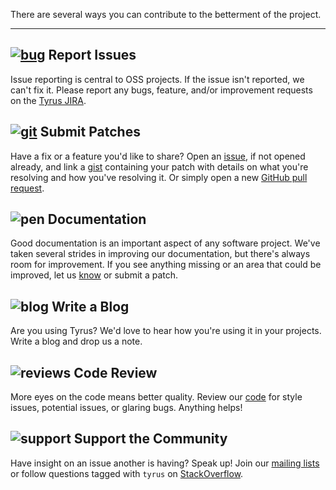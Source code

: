 There are several ways you can contribute to the betterment of the project.

---

## [![bug][bug]][tyrus-jira] Report Issues

Issue reporting is central to OSS projects.  If the issue isn't reported,
we can't fix it.  Please report any bugs, feature, and/or improvement requests on the
[Tyrus JIRA][tyrus-jira].


## [![git][git]][scm] Submit Patches

Have a fix or a feature you\'d like to share?  Open an [issue][tyrus-jira], if not opened
already, and link a [gist][gist] containing your patch with details on what you\'re resolving
and how you\'ve resolving it. Or simply open a new [GitHub pull request][gpr].


## ![pen][pen] Documentation

Good documentation is an important aspect of any software project.  We\'ve
taken several strides in improving our documentation, but there\'s always room
for improvement.  If you see anything missing or an area that could be improved,
let us [know][tyrus-jira] or submit a patch.


## ![blog][blog] Write a Blog

Are you using Tyrus? We\'d love to hear how you\'re using it in your projects.
Write a blog and drop us a note.


## ![reviews][search] Code Review

More eyes on the code means better quality.  Review our [code][scm] for style issues,
potential issues, or glaring bugs.  Anything helps!


## ![support][support] Support the Community

Have insight on an issue another is having?  Speak up!  Join our [mailing
lists][list] or follow questions tagged with `tyrus` on [StackOverflow][stack].


[tyrus-jira]: https://github.com/tyrus-project/tyrus/issues
[git]: images/git.png
[bug]: images/bug.png
[pen]: images/pen.png
[blog]: images/blog2.png
[search]: images/search.png

[stack]: http://stackoverflow.com/questions/tagged/tyrus
[support]: images/conversation.png
[list]: mailing.html
[gist]: https://gist.github.com/
[gpr]: https://help.github.com/articles/using-pull-requests

[scm]: scm.html

